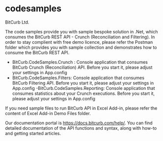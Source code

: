 # codesamples
BitCurb Ltd.

The code samples provide you with sample bespoke solution in .Net, which consumes the BitCurb REST API - Crunch (Reconciliation and Filtering).
In order to stay complient with free demo licence, please refer the Postman folder which provides you with sample collection and demonstrates how to consume the BitCurb REST API.


- BitCurb.CodeSamples.Crunch : Console application that consumes BitCurb Crunch (Reconciliation) API. Before you start it, please adjust your settings in App.config
- BitCurb.CodeSamples.Filters: Console application that consumes BitCurb Filtering API. Before you start it, please adjust your settings in App.config
-BitCurb.CodeSamples.Reporting: Console application that consumes statistics about your Crunch executions. Before you start it, please adjust your settings in App.config

If you need sample files to run BitCurb API in Excel Add-in, please refer the content of Excel Add-in Demo Files folder.

Our documentation portal is https://docs.bitcurb.com/help/. You can find detailed documentation of the API functions and syntax, along with how-to and getting started articles.
